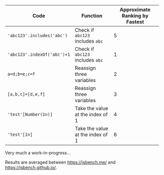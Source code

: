 Code | Function | Approximate Ranking by Fastest
---- | -------- | ------------------
`'abc123'.includes('abc')` | Check if `abc123` includes `abc` | 5
`'abc123'.indexOf('abc')+1` | Check if `abc123` includes `abc` | 1
`a=d;b=e;c=f` | Reassign three variables | 2
`[a,b,c]=[d,e,f]` | Reassign three variables | 3
`'test'[Number(1n)]` | Take the value at the index of 1 | 4
`'test'[1n]` | Take the value at the index of 1 | 6

Very much a work-in-progress...

Results are averaged between https://jsbench.me/ and https://jsbench.github.io/.
